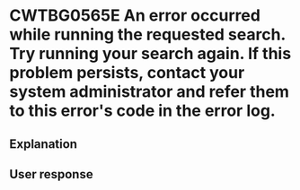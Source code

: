 # CWTBG0565E An error occurred while running the requested search. Try running your search again. If this problem persists, contact your system administrator and refer them to this error's code in the error log.

## Explanation

## User response